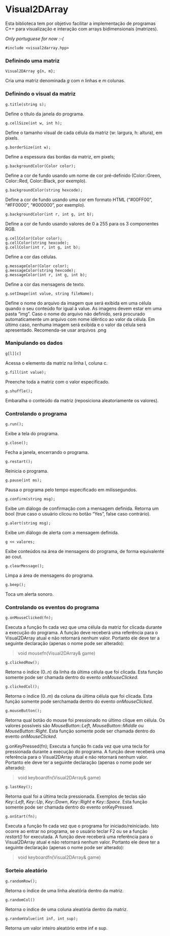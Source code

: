 # Visual2DArray

Esta biblioteca tem por objetivo facilitar a implementação de programas C++ para visualização e interação com arrays bidimensionais (matrizes).

*Only portuguese for now :-(*

	#include <visual2darray.hpp>

### Definindo uma matriz
	Visual2DArray g{n, m};
Cria uma matriz denominada *g* com *n* linhas e *m* colunas.

### Definindo o visual da matriz
	g.title(string s);
Define o título da janela do programa.

	g.cellSize(int w, int h);
Define o tamanho visual de cada célula da matriz (w: largura, h: altura), em pixels.

	g.borderSize(int w);
Define a espessura das bordas da matriz, em pixels;

	g.backgroundColor(Color color);
Define a cor de fundo usando um nome de cor pré-definido (Color::Green, Color::Red, Color::Black, por exemplo).

	g.backgroundColor(string hexcode);
Define a cor de fundo usando uma cor em formato HTML (“#00FF00”, “#FF0000”, “#000000”, por exemplo).

	g.backgroundColor(int r, int g, int b);
Define a cor de fundo usando valores de 0 a 255 para os 3 componentes RGB.

	g.cellColor(Color color);
	g.cellColor(string hexcode);
	g.cellColor(int r, int g, int b);
Define a cor das células.

	g.messageColor(Color color);
	g.messageColor(string hexcode);
	g.messageColor(int r, int g, int b);
Define a cor das mensagens de texto.

	g.setImage(int value, string fileName);
Define o nome do arquivo da imagem que será exibida em uma célula quando o seu conteúdo for igual à value. As imagens devem estar em uma pasta “img”. Caso o nome do arquivo não definido, será procurado automaticamente um arquivo com nome idêntico ao valor da célula. Em último caso, nenhuma imagem será exibida e o valor da célula será apresentado. Recomenda-se usar arquivos .png

### Manipulando os dados

	g[l][c]
Acessa o elemento da matriz na linha l, coluna c.

	g.fill(int value);
Preenche toda a matriz com o valor especificado.

	g.shuffle();
Embaralha o conteúdo da matriz (reposiciona aleatoriamente os valores).


### Controlando o programa

	g.run();
Exibe a tela do programa.

	g.close();
Fecha a janela, encerrando o programa.

	g.restart();
Reinicia o programa.

	g.pause(int ms);

Pausa o programa pelo tempo especificado em milissegundos.

	g.confirm(string msg);

Exibe um diálogo de confirmação com a mensagem definida. Retorna um bool (true caso o usuário clicou no botão “Yes”, false caso contrário).

	g.alert(string msg);
Exibe um diálogo de alerta com a mensagem definida.

	g << valores;
Exibe conteúdos na área de mensagens do programa, de forma equivalente ao cout.

	g.clearMessage();
Limpa a área de mensagens do programa.

	g.beep();
Toca um alerta sonoro.

### Controlando os eventos do programa

	g.onMouseClicked(fn);
Executa a função fn cada vez que uma célula da matriz for clicada durante a execução do programa. A função deve receberá uma referência para o Visual2DArray atual e não retornará nenhum valor. Portanto ele deve ter a seguinte declaração (apenas o nome pode ser alterado): 
> void mousefn(Visual2DArray& game)
		
	g.clickedRow();
Retorna o índice (0..*n*) da linha da última célula que foi clicada. Esta função somente pode ser chamada dentro do evento *onMouseClicked*.

	g.clickedCol();
Retorna o índice (0..*m*) da coluna da última célula que foi clicada. Esta função somente pode serchamada dentro do evento *onMouseClicked*.

	g.mouseButton();
Retorna qual botão do mouse foi pressionado no último clique em célula. Os valores possíveis são *MouseButton::Left*, *MouseButton::Middle* ou *MouseButton::Right*. Esta função somente pode ser chamada dentro do evento *onMouseClicked*.

g.onKeyPressed(fn);
Executa a função fn cada vez que uma tecla for pressionada durante a execução do programa. A função deve receberá uma referência para o Visual2DArray atual e não retornará nenhum valor. Portanto ele deve ter a seguinte declaração (apenas o nome pode ser alterado):
> void keyboardfn(Visual2DArray& game)

	g.lastKey();
Retorna qual foi a última tecla pressionada. Exemplos de teclas são *Key::Left*, *Key::Up*, *Key::Down*, *Key::Right* e *Key::Space*. Esta função somente pode ser chamada dentro do evento onKeyPressed.

	g.onStart(fn);
Executa a função fn cada vez que o programa for iniciado/reiniciado. Isto ocorre ao entrar no programa, se o usuário teclar F2 ou se a função *restart()* for executada. A função deve receberá uma referência para o Visual2DArray atual e não retornará nenhum valor. Portanto ele deve ter a seguinte declaração (apenas o nome pode ser alterado):
> void keyboardfn(Visual2DArray& game)

### Sorteio aleatório

	g.randomRow();
Retorna o índice de uma linha aleatória dentro da matriz.

	g.randomCol()
Retorna o índice de uma coluna aleatória dentro da matriz.

	g.randomValue(int inf, int sup);
Retorna um valor inteiro aleatório entre inf e sup.
